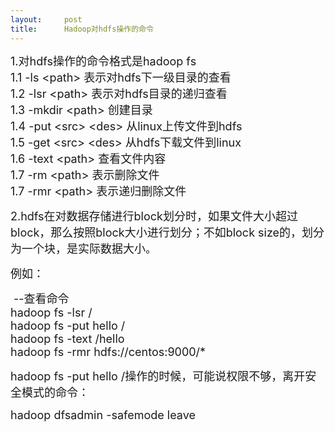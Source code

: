 ```yaml
---
layout:     post
title:      Hadoop对hdfs操作的命令
---
```

<div id="article_content" class="article_content clearfix csdn-tracking-statistics" data-pid="blog" data-mod="popu_307" data-dsm="post">
								            <link rel="stylesheet" href="https://csdnimg.cn/release/phoenix/template/css/ck_htmledit_views-f76675cdea.css">
						<div class="htmledit_views" id="content_views">
                
<span style="font-size:18px;">1.对hdfs操作的命令格式是hadoop fs <br><span></span>1.1 -ls<span> </span>
&lt;path&gt;<span> </span>表示对hdfs下一级目录的查看<br><span></span>1.2 -lsr<span> </span>
&lt;path&gt;<span> </span>表示对hdfs目录的递归查看<br><span></span>1.3<span> </span>-mkdir<span>
</span>&lt;path&gt;<span> </span>创建目录<br><span></span>1.4 -put<span> </span>
&lt;src&gt;<span> </span>&lt;des&gt;<span> </span>
从linux上传文件到hdfs<br><span></span>1.5 -get<span> </span>
&lt;src&gt;<span> </span>&lt;des&gt;<span> </span>
从hdfs下载文件到linux<br><span></span>1.6 -text<span> </span>
&lt;path&gt;<span> </span>查看文件内容<br><span></span>1.7 -rm<span> </span>
&lt;path&gt;<span> </span>表示删除文件<br><span></span>1.7 -rmr<span> </span>
&lt;path&gt;<span> </span>表示递归删除文件<br></span>
<p><span style="font-size:18px;">2.hdfs在对数据存储进行block划分时，如果文件大小超过block，那么按照block大小进行划分；不如block size的，划分为一个块，是实际数据大小。</span></p>
<p><span style="font-size:18px;">例如：</span></p>
<p><span style="font-size:18px;"> --查看命令<br>
hadoop fs -lsr /<br>
hadoop fs -put hello /<br>
hadoop fs -text /hello<br>
hadoop fs -rmr hdfs://centos:9000/*</span></p>
<p><span style="font-size:18px;"><span style="font-size:18px;">hadoop fs -put hello /操作的时候，可能说权限不够，离开安全模式的命令：</span><br></span></p>
<p><span style="font-size:18px;"><span style="font-size:18px;">hadoop dfsadmin -safemode leave</span></span></p>
<p><span style="font-size:18px;"><br></span></p>
            </div>
                </div>